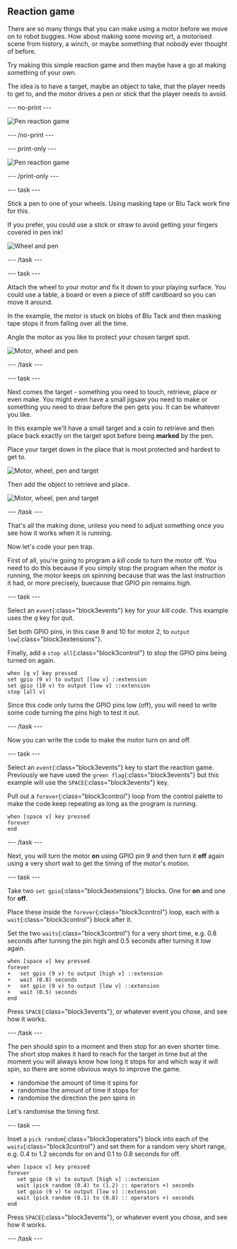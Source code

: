 ## Reaction game

There are so many things that you can make using a motor before we move on to robot buggies. How about making some moving art, a motorised scene from history, a winch, or maybe something that nobody ever thought of before.

Try making this simple reaction game and then maybe have a go at making something of your own.

The idea is to have a target, maybe an object to take, that the player needs to get to, and the motor drives a pen or stick that the player needs to avoid.

--- no-print ---

![Pen reaction game](images/reaction_game.gif)

--- /no-print ---

--- print-only ---

![Pen reaction game](images/reaction_game.png)

--- /print-only ---

--- task ---

Stick a pen to one of your wheels. Using masking tape or Blu Tack work fine for this.

If you prefer, you could use a stick or straw to avoid getting your fingers covered in pen ink!

![Wheel and pen](images/reaction_wheelPen.png)

--- /task ---

--- task ---

Attach the wheel to your motor and fix it down to your playing surface. You could use a table, a board or even a piece of stiff cardboard so you can move it around.

In the example, the motor is stuck on blobs of Blu Tack and then masking tape stops it from falling over all the time.

Angle the motor as you like to protect your chosen target spot.

![Motor, wheel and pen](images/reaction_motorWheelPen.png)

--- /task ---

--- task ---

Next comes the target - something you need to touch, retrieve, place or even make. You might even have a small jigsaw you need to make or something you need to draw before the pen gets you. It can be whatever you like.

In this example we'll have a small target and a coin to retrieve and then place back exactly on the target spot before being **marked** by the pen.

Place your target down in the place that is most protected and hardest to get to.

![Motor, wheel, pen and target](images/reaction_motorTarget.png)

Then add the object to retrieve and place.

![Motor, wheel, pen and target](images/reaction_motorTargetCoin.png)

--- /task ---

That's all the making done, unless you need to adjust something once you see how it works when it is running.

Now let's code your pen trap.

First of all, you're going to program a _kill code_ to turn the motor off. You need to do this because if you simply stop the program when the motor is running, the motor keeps on spinning because that was the last instruction it had, or more precisely, buecause that GPIO pin remains _high_.

--- task ---

Select an `event`{:class="block3events"} key for your _kill code_. This example uses the *q* key for *q*uit.

Set both GPIO pins, in this case 9 and 10 for motor 2, to `output low`{:class="block3extensions"}.

Finally, add a `stop all`{:class="block3control"} to stop the GPIO pins being turned on again.

```blocks3
when [q v] key pressed
set gpio (9 v) to output [low v] ::extension
set gpio (10 v) to output [low v] ::extension
stop [all v]
```

Since this code only turns the GPIO pins low (off), you will need to write some code turning the pins high to test it out.

--- /task ---

Now you can write the code to make the motor turn on and off.

--- task ---

Select an `event`{:class="block3events"} key to start the reaction game. Previously we have used the `green flag`{:class="block3events"} but this example will use the `SPACE`{:class="block3events"} key.

Pull out a `forever`{:class="block3control"} loop from the control palette to make the code keep repeating as long as the program is running.

```blocks3
when [space v] key pressed
forever
end
```

--- /task ---

Next, you will turn the motor **on** using GPIO pin 9 and then turn it **off** again using a very short wait to get the timing of the motor's motion.

--- task ---

Take two `set gpio`{:class="block3extensions"} blocks. One for **on** and one for **off**.

Place these inside the `forever`{:class="block3control"} loop, each with a `wait`{:class="block3control"} block after it.

Set the two `waits`{:class="block3control"} for a very short time, e.g. 0.8 seconds after turning the pin high and 0.5 seconds after turning it low again.

```blocks3
when [space v] key pressed
forever
+   set gpio (9 v) to output [high v] ::extension
+   wait (0.8) seconds
+   set gpio (9 v) to output [low v] ::extension
+   wait (0.5) seconds
end
```

Press `SPACE`{:class="block3events"}, or whatever event you chose, and see how it works.

--- /task ---

The pen should spin to a moment and then stop for an even shorter time. The short stop makes it hard to reach for the target in time but at the moment you will always know how long it stops for and which way it will spin, so there are some obvious ways to improve the game.

+ randomise the amount of time it spins for
+ randomise the amount of time it stops for
+ randomise the direction the pen spins in

Let's randomise the timing first.

--- task ---

Inset a `pick random`{:class="block3operators"} block into each of the `waits`{:class="block3control"} and set them for a random very short range, e.g. 0.4 to 1.2 seconds for on and 0.1 to 0.8 seconds for off.

```blocks3
when [space v] key pressed
forever
   set gpio (9 v) to output [high v] ::extension
   wait (pick random (0.4) to (1.2) :: operators +) seconds
   set gpio (9 v) to output [low v] ::extension
   wait (pick random (0.1) to (0.8) :: operators +) seconds
end
```

Press `SPACE`{:class="block3events"}, or whatever event you chose, and see how it works.

--- /task ---